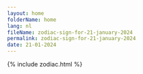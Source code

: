 ```yaml
---
layout: home
folderName: home
lang: nl
fileName: zodiac-sign-for-21-january-2024
permalink: zodiac-sign-for-21-january-2024
date: 21-01-2024
---
```

{% include zodiac.html %}
